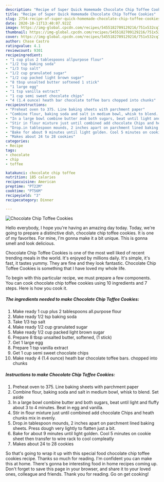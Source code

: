 ```yaml
---
description: "Recipe of Super Quick Homemade Chocolate Chip Toffee Cookies"
title: "Recipe of Super Quick Homemade Chocolate Chip Toffee Cookies"
slug: 2754-recipe-of-super-quick-homemade-chocolate-chip-toffee-cookies
date: 2020-10-11T13:40:07.922Z
image: https://img-global.cpcdn.com/recipes/5455182709129216/751x532cq70/chocolate-chip-toffee-cookies-recipe-main-photo.jpg
thumbnail: https://img-global.cpcdn.com/recipes/5455182709129216/751x532cq70/chocolate-chip-toffee-cookies-recipe-main-photo.jpg
cover: https://img-global.cpcdn.com/recipes/5455182709129216/751x532cq70/chocolate-chip-toffee-cookies-recipe-main-photo.jpg
author: Chase Castro
ratingvalue: 4.1
reviewcount: 9301
recipeingredient:
- "1 cup plus 2 tablespoons allpurpose flour"
- "1/2 tsp baking soda"
- "1/3 tsp salt"
- "1/2 cup granulated sugar"
- "1/2 cup packed light brown sugar"
- "8 tbsp unsalted butter softened 1 stick"
- "1 large egg"
- "1 tsp vanilla extract"
- "1 cup semi sweet chocolate chips"
- "4 (1.4 ounce) heath bar chocolate toffee bars chopped into chunks"
recipeinstructions:
- "Preheat oven to 375. Line baking sheets with parchment paper"
- "Combine flour, baking soda and salt in medium bowl, whisk to blend. Set aside"
- "In a large bowl combine butter and both sugars, beat until light and fluffy about 3 to 4 minutes. Beat in egg and vanilla."
- "Stir in flour mixture just until combined add chocolate Chips and heath chunks mix in evenly."
- "Drop.in tablespoon mounds, 2 inches apart on parchment lined baking sheets. Press dough very lightly to flatten just a bit."
- "Bake for about 9 minutes until light golden. Cool 5 minutes on cookie sheet then transfer to wire rack to cool compleatly"
- "Makes about 24 to 28 cookies"
categories:
- Recipe
tags:
- chocolate
- chip
- toffee

katakunci: chocolate chip toffee 
nutrition: 185 calories
recipecuisine: American
preptime: "PT22M"
cooktime: "PT56M"
recipeyield: "3"
recipecategory: Dinner

---
```



![Chocolate Chip Toffee Cookies](https://img-global.cpcdn.com/recipes/5455182709129216/751x532cq70/chocolate-chip-toffee-cookies-recipe-main-photo.jpg)

Hello everybody, I hope you're having an amazing day today. Today, we're going to prepare a distinctive dish, chocolate chip toffee cookies. It is one of my favorites. For mine, I'm gonna make it a bit unique. This is gonna smell and look delicious.



Chocolate Chip Toffee Cookies is one of the most well liked of recent trending meals in the world. It's enjoyed by millions daily. It's simple, it's fast, it tastes yummy. They are fine and they look fantastic. Chocolate Chip Toffee Cookies is something that I have loved my whole life.


To begin with this particular recipe, we must prepare a few components. You can cook chocolate chip toffee cookies using 10 ingredients and 7 steps. Here is how you cook it.

<!--inarticleads1-->

##### The ingredients needed to make Chocolate Chip Toffee Cookies:

1. Make ready 1 cup plus 2 tablespoons all.purpose flour
1. Make ready 1/2 tsp baking soda
1. Take 1/3 tsp salt
1. Make ready 1/2 cup granulated sugar
1. Make ready 1/2 cup packed light brown sugar
1. Prepare 8 tbsp unsalted butter, softened, (1 stick)
1. Get 1 large egg
1. Prepare 1 tsp vanilla extract
1. Get 1 cup semi sweet chocolate chips
1. Make ready 4 (1.4 ounce) heath bar chocolate toffee bars. chopped into chunks




<!--inarticleads2-->

##### Instructions to make Chocolate Chip Toffee Cookies:

1. Preheat oven to 375. Line baking sheets with parchment paper
1. Combine flour, baking soda and salt in medium bowl, whisk to blend. Set aside
1. In a large bowl combine butter and both sugars, beat until light and fluffy about 3 to 4 minutes. Beat in egg and vanilla.
1. Stir in flour mixture just until combined add chocolate Chips and heath chunks mix in evenly.
1. Drop.in tablespoon mounds, 2 inches apart on parchment lined baking sheets. Press dough very lightly to flatten just a bit.
1. Bake for about 9 minutes until light golden. Cool 5 minutes on cookie sheet then transfer to wire rack to cool compleatly
1. Makes about 24 to 28 cookies




So that's going to wrap it up with this special food chocolate chip toffee cookies recipe. Thanks so much for reading. I'm confident you can make this at home. There's gonna be interesting food in home recipes coming up. Don't forget to save this page in your browser, and share it to your loved ones, colleague and friends. Thank you for reading. Go on get cooking!
